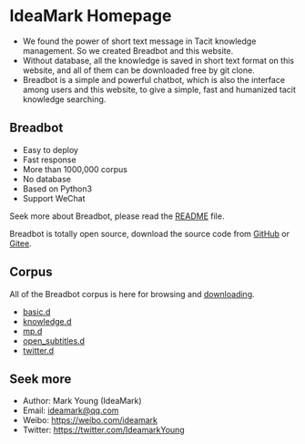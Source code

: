 # IdeaMark Homepage

* We found the power of short text message in Tacit knowledge management. So we created Breadbot and this website.
* Without database, all the knowledge is saved in short text format on this website, and all of them can be downloaded free by git clone.
* Breadbot is a simple and powerful chatbot, which is also the interface among users and this website, to give a simple, fast and humanized tacit knowledge searching.

## Breadbot

* Easy to deploy
* Fast response
* More than 1000,000 corpus
* No database
* Based on Python3
* Support WeChat

Seek more about Breadbot, please read the [README](https://github.com/ideamark/breadbot/blob/master/README.md) file.

Breadbot is totally open source, download the source code from [GitHub](https://github.com/ideamark/breadbot) or [Gitee](https://gitee.com/ideamark/breadbot).

## Corpus

All of the Breadbot corpus is here for browsing and [downloading](https://github.com/ideamark/ideamark.github.io).

* [basic.d](basic/index.md)
* [knowledge.d](knowledge/index.md)
* [mp.d](mp/index.md)
* [open_subtitles.d](open_subtitles/index.md)
* [twitter.d](twitter/index.md)

## Seek more

* Author: Mark Young (IdeaMark)
* Email: ideamark@qq.com
* Weibo: https://weibo.com/ideamark
* Twitter: https://twitter.com/IdeamarkYoung
